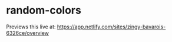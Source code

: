 # random-colors

Previews this live at:
https://app.netlify.com/sites/zingy-bavarois-6326ce/overview
